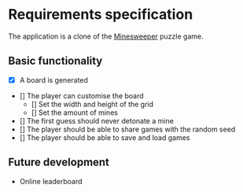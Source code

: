 # Requirements specification

The application is a clone of the [Minesweeper](https://en.wikipedia.org/wiki/Minesweeper_(video_game)) puzzle game.

## Basic functionality

* [x] A board is generated
* [] The player can customise the board
    * [] Set the width and height of the grid
    * [] Set the amount of mines
* [] The first guess should never detonate a mine
* [] The player should be able to share games with the random seed
* [] The player should be able to save and load games

## Future development

* Online leaderboard